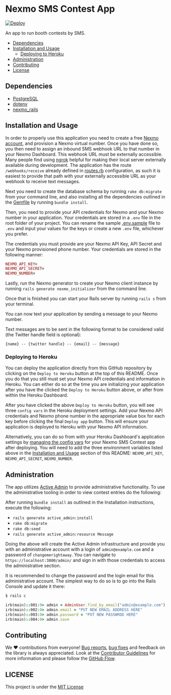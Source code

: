 # Nexmo SMS Contest App

[![Deploy](https://www.herokucdn.com/deploy/button.svg)](https://heroku.com/deploy)

An app to run booth contests by SMS.

* [Dependencies](#requirements)
* [Installation and Usage](#installation-and-usage)
    * [Deploying to Heroku](#deploying-to-heroku)
* [Administration](#administration)
* [Contributing](#contributing)
* [License](#license)

## Dependencies

* [PostgreSQL](http://www.postgresql.org/)
* [dotenv](https://github.com/bkeepers/dotenv)
* [nexmo_rails](https://github.com/Nexmo/nexmo-rails)

## Installation and Usage

In order to properly use this application you need to create a free [Nexmo account](https://dashboard.nexmo.com), and provision a Nexmo virtual number. Once you have done so, you then need to assign an inbound SMS webhook URL to that number in your Nexmo Dashboard. This webhook URL must be externally accessible. Many people find using [ngrok](https://ngrok.io) helpful for making their local server externally available during development. The application has the route `/webhooks/receive` already defined in [routes.rb](/config/routes.rb) configuration, as such it is easiest to provide that path with your externally accessible URL as your webhook to receive text messages.

Next you need to create the database schema by running `rake db:migrate` from your command line, and also installing all the dependencies outlined in the [Gemfile](Gemfile) by running `bundle install`.

Then, you need to provide your API credentials for Nexmo and your Nexmo number in your application. Your credentials are stored in a `.env` file in the root folder of your project. You can rename the sample [.env.sample](.env.sample) file to `.env` and input your values for the keys or create a new `.env` file, whichever you prefer. 

The credentials you must provide are your Nexmo API Key, API Secret and your Nexmo provisioned phone number. Your credentials are stored in the following manner:

```ruby
NEXMO_API_KEY=
NEXMO_API_SECRET=
NEXMO_NUMBER=
```

Lastly, run the Nexmo generator to create your Nexmo client instance by running `rails generate nexmo_initializer` from the command line.

Once that is finished you can start your Rails server by running `rails s` from your terminal. 

You can now text your application by sending a message to your Nexmo number.

Text messages are to be sent in the following format to be considered valid (the Twitter handle field is optional):

```
{name} -- {twitter handle} -- {email} -- {message}
```

### Deploying to Heroku

You can deploy the application directly from this GitHub repository by clicking on the `Deploy to Heroku` button at the top of this README. Once you do that you still must set your Nexmo API credentials and information in Heroku. You can either do so at the time you are initializing your application after you have the clicked the `Deploy to Heroku` button above, or after from within the Heroku Dashboard.

After you have clicked the above `Deploy to Heroku` button, you will see three `config vars` in the Heroku deployment settings. Add your Nexmo API credentials and Nexmo phone number in the appropriate value box for each key before clicking the final `Deploy app` button. This will ensure your application is deployed to Heroku with your Nexmo API information.

Alternatively, you can do so from with your Heroku Dashboard's application settings by [managing the config vars](https://devcenter.heroku.com/articles/config-vars#using-the-heroku-dashboard) for your Nexmo SMS Contest app after deploying. You will need to add the three environment variables listed above in the [Installation and Usage](#installation-and-usage) section of this README: `NEXMO_API_KEY`, `NEXMO_API_SECRET`, `NEXMO_NUMBER`. 

## Administration

The app utilizes [Active Admin](https://github.com/activeadmin/activeadmin) to provide administrative functionality. To use the administrative tooling in order to view contest entries do the following:

After running `bundle install` as outlined in the Installation instructions, execute the following:

* `rails generate active_admin:install`
* `rake db:migrate`
* `rake db:seed`
* `rails generate active_admin:resource Message`

Doing the above will create the Active Admin infrastructure and provide you with an administrative account with a login of `admin@example.com` and a password of `changemerightaway`. You can navigate to `https://localhost:3000/admin/` and sign in with those credentials to access the administrative section.

It is recommended to change the password and the login email for this administrative account. The simplest way to do so is to go into the Rails Console and update it there:

```bash
$ rails c
```

```ruby
irb(main)::001:0> admin = AdminUser.find_by_email("admin@example.com")
irb(main)::002:0> admin.email = "PUT NEW EMAIL ADDRESS HERE"
irb(main)::003:0> admin.password = "PUT NEW PASSWROD HERE"
irb(main)::004:0> admin.save
```

## Contributing

We ❤️ contributions from everyone! [Bug reports](https://github.com/Nexmo/nexmo-sms-contest-app/issues), [bug fixes](https://github.com/Nexmo/nexmo-sms-contest-app/pulls) and feedback on the library is always appreciated. Look at the [Contributor Guidelines](https://github.com/Nexmo/nexmo-sms-contest-app/blob/master/CONTRIBUTING.md) for more information and please follow the [GitHub Flow](https://guides.github.com/introduction/flow/index.html).


## LICENSE

This project is under the [MIT License](LICENSE.txt)
